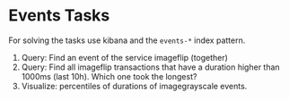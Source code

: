 # Events Tasks

For solving the tasks use kibana and the `events-*` index pattern.

1. Query: Find an event of the service imageflip (together)
2. Query: Find all imageflip transactions that have a duration higher than 1000ms (last 10h). Which one took the longest?
3. Visualize: percentiles of durations of imagegrayscale events.

